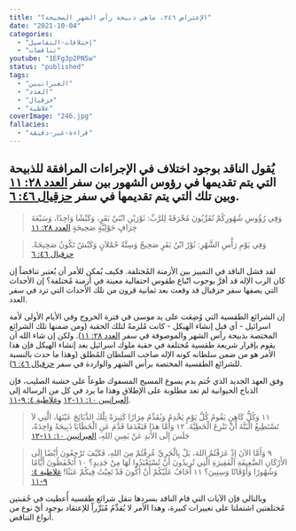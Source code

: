 ```yaml
---
title: "الإعتراض ٢٤٦، ماهي ذبيحة رأس الشهر الصحيحة؟"
date: "2021-10-04"
categories:
  - "إختلافات-التفاصيل"
  - "تناقضات"
youtube: "1EFg3p2PN5w"
status: "published"
tags:
  - "العبرانيين"
  - "العدد"
  - "حزقيال"
  - "غلاطية"
coverImage: "246.jpg"
fallacies:
  - "قراءة-غير-دقيقة"
---
```


## **يُقول الناقد بوجود اختلاف في الإجراءات المرافقة للذبيحة التي يتم تقديمها في رؤوس الشهور بين سفر [العدد ٢٨: ١١](https://my.bible.com/bible/101/NUM.28.11) وبين تلك التي يتم تقديمها في سفر [حزقيال ٤٦: ٦](https://my.bible.com/bible/101/EZK.46.6).**

> وَفِي رُؤُوسِ شُهُورِكُمْ تُقَرِّبُونَ مُحْرَقَةً لِلرَّبِّ: ثَوْرَيْنِ ابْنَيْ بَقَرٍ، وَكَبْشًا وَاحِدًا، وَسَبْعَةَ خِرَافٍ حَوْلِيَّةٍ صَحِيحَةٍ [العدد ٢٨: ١١](https://my.bible.com/bible/101/NUM.28.11)

> وَفِي يَوْمِ رَأْسِ الشَّهْرِ: ثَوْرٌ ابْنُ بَقَرٍ صَحِيحٌ وَسِتَّةُ حُمْلاَنٍ وَكَبْشٌ تَكُونُ صَحِيحَةً. [حزقيال ٤٦: ٦](https://my.bible.com/bible/101/EZK.46.6)

لقد فشل الناقد في التمييز بين الأزمنة المُختلفة. فكيف يُمكن للأمر أن يُعتبر تناقضاً إن كان الرب الإله قد أقرَّ بوجوب اتّباع طقوس احتفالية معينة في أزمنة مُختلفة؟ إن الأحداث التي يصفها سفر حزقيال قد وقعت بعد ثمانية قرون من تلك الأحداث التي ترد في سفر العدد.

إن الشرائع الطقسية التي وُضِعَت على يد موسى في فترة الخروج وفي الأيام الأولى لأمة اسرائيل - أي قبل إنشاء الهيكل - كانت مُلزمةً لتلك الحقبة (ومن ضمنها تلك الشرائع المختصة بذبيحة رأس الشهر والموصوفة في سفر [العدد ٢٨: ١١](https://my.bible.com/bible/101/NUM.28.11)). ولكن إن شاء الله أن يقوم بإقرار شريعة طقسية مُختلفة في حقبة ملوك اسرائيل بعد إنشاء الهيكل فإن هذا الأمر هو من ضمن سلطانه كونه الإله صاحب السلطان المُطلق (وهذا ما حدث بالنسبة للشرائع الطقسية المختصة برأس الشهر والواردة في سفر [حزقيال ٤٦: ٦](https://my.bible.com/bible/101/EZK.46.6)).

وفق العهد الجديد الذي خُتم بدم يسوع المسيح المسفوك طوعاً على خشبة الصليب، فإن الذباح الحيوانية لم تعد مطلوبة على الإطلاق وهذا ما يرد في كل من الرسالة إلى [العبرانيين ١٠: ١١-١٢](https://my.bible.com/bible/101/HEB.10.11-12) و[غلاطية ٤: ٩-١١](https://my.bible.com/bible/101/GAL.4.9-11).

> ١١ وَكُلُّ كَاهِنٍ يَقُومُ كُلَّ يَوْمٍ يَخْدِمُ وَيُقَدِّمُ مِرَارًا كَثِيرَةً تِلْكَ الذَّبَائِحَ عَيْنَهَا، الَّتِي لاَ تَسْتَطِيعُ الْبَتَّةَ أَنْ تَنْزِعَ الْخَطِيَّةَ. ١٢ وَأَمَّا هذَا فَبَعْدَمَا قَدَّمَ عَنِ الْخَطَايَا ذَبِيحَةً وَاحِدَةً، جَلَسَ إِلَى الأَبَدِ عَنْ يَمِينِ اللهِ، [العبرانيين ١٠: ١١-١٢](https://my.bible.com/bible/101/HEB.10.11-12)

> ٩ وَأَمَّا الآنَ إِذْ عَرَفْتُمُ اللهَ، بَلْ بِالْحَرِيِّ عُرِفْتُمْ مِنَ اللهِ، فَكَيْفَ تَرْجِعُونَ أَيْضًا إِلَى الأَرْكَانِ الضَّعِيفَةِ الْفَقِيرَةِ الَّتِي تُرِيدُونَ أَنْ تُسْتَعْبَدُوا لَهَا مِنْ جَدِيدٍ؟ ١٠ أَتَحْفَظُونَ أَيَّامًا وَشُهُورًا وَأَوْقَاتًا وَسِنِينَ؟ ١١ أَخَافُ عَلَيْكُمْ أَنْ أَكُونَ قَدْ تَعِبْتُ فِيكُمْ عَبَثًا! [غلاطية ٤: ٩-١١](https://my.bible.com/bible/101/GAL.4.9-11)

وبالتالي فإن الآيات التي قام الناقد بسردها تنقل شرائع طقسية أُعطيت في حُقبتين مُختلفتين اشتملتا على تغييرات كبيرة، وهذا الأمر لا يُقدِّمُ مُبَرِّراً للإعتقاد بوجود أيّ نوع من أنواع التناقض.
